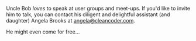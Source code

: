 Uncle Bob _loves_ to speak at user groups and meet-ups.  If you'd like to invite him to talk, you can
contact his diligent and delightful assistant (and daughter) Angela Brooks at [angela@cleancoder.com](mailto:angela@cleancoder.com).

He might even come for free...